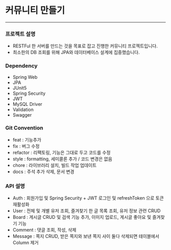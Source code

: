# 커뮤니티 만들기

<hr>

### 프로젝트 설명
- RESTFul 한 서버를 만드는 것을 목표로 잡고 진행한 커뮤니티 프로젝트입니다.
- 최소한의 DB 조회를 위해 JPA와 데이터베이스 설계에 집중했습니다.


### Dependency
- Spring Web
- JPA
- JUnit5
- Spring Security
- JWT
- MySQL Driver
- Validation
- Swagger


### Git Convention
- feat : 기능추가
- fix : 버그 수정
- refactor : 리팩토링, 기능은 그대로 두고 코드를 수정
- style : formatting, 세미콜론 추가 / 코드 변경은 없음
- chore : 라이브러리 설치, 빌드 작업 업데이트
- docs : 주석 추가 삭제, 문서 변경


### API 설명

- Auth : 회원가입 및 Spring Security + JWT 로그인 및 refreshToken 으로 토큰 재활성화
- User : 전체 및 개별 유저 조회, 즐겨찾기 한 글 목록 조회, 유저 정보 관련 CRUD
- Board : 게시글 CRUD 및 검색 기능 추가, 이미지 업로드, 게시글 좋아요 및 즐겨찾기 기능
- Comment : 댓글 조회, 작성, 삭제
- Message : 쪽지 CRUD, 받은 쪽지와 보낸 쪽지 사이 둘다 삭제되면 테이블에서 Column 제거
